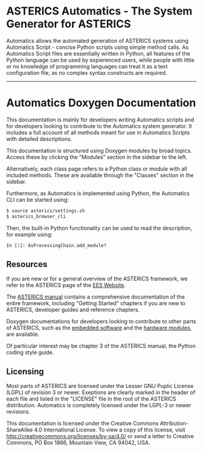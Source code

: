 # ASTERICS Automatics - The System Generator for ASTERICS

Automatics allows the automated generation of ASTERICS systems using 
Automatics Script - concise Python scripts using simple method calls.
As Automatics Script files are essentially written in Python, 
all features of the Python language can be used by expierenced users, 
while people with little or no knowledge of programming languages 
can treat it as a text configuration file, 
as no complex syntax constructs are required.

---

# Automatics Doxygen Documentation

This documentation is mainly for developers writing Automatics scripts 
and for developers looking to contribute to the Automatics system generator.
It includes a full account of all methods meant for use in Automatics Scripts with detailed descriptions.

This documentation is structured using Doxygen modules by broad topics.
Access these by clicking the "Modules" section in the sidebar to the left.

Alternatively, each class page refers to a Python class or module with all included methods.
These are available through the "Classes" section in the sidebar.

Furthermore, as Automatics is implemented using Python, the Automatics CLI can be started using:
```sh
$ source asterics/settings.sh
$ asterics_browser_cli
```

Then, the built-in Python functionality can be used to read the description, for example using:
```python
In [1]: AsProcessingChain.add_module?
```
## Resources

If you are new or for a general overview of the ASTERICS framework,
we refer to the ASTERICS page of the [EES Website](https://ees.hs-augsburg.de/asterics).

The [ASTERICS manual](./../../asterics-manual.pdf) contains a comprehensive 
documentation of the entire framework, including "Getting Started" chapters if you
are new to ASTERICS, developer guides and reference chapters.

Doxygen documentations for developers looking to contribute to other parts of ASTERICS, 
such as the [embedded software](./../../C_doxygen/html/index.html)
and the [hardware modules](./../../VHDL_doxygen/html/index.html), are available.

Of particular interest may be chapter 3 of the ASTERICS manual, the Python coding style guide.

## Licensing

Most parts of ASTERICS are licensed under the Lesser GNU Puplic License (LGPL) of revision 3 or newer.
Exeptions are clearly marked in the header of each file and listed in the "LICENSE" file in the root of the ASTERICS distribution.
Automatics is completely licensed under the LGPL-3 or newer revisions.

This documentation is licensed under the Creative Commons Attribution-ShareAlike 4.0 International License.
To view a copy of this license, visit http://creativecommons.org/licenses/by-sa/4.0/ 
or send a letter to Creative Commons, PO Box 1866, Mountain View, CA 94042, USA.

